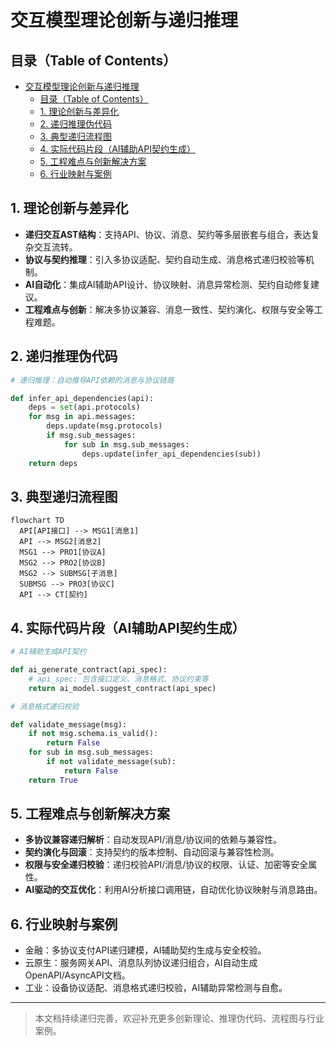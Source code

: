 # 交互模型理论创新与递归推理

## 目录（Table of Contents）

- [交互模型理论创新与递归推理](#交互模型理论创新与递归推理)
  - [目录（Table of Contents）](#目录table-of-contents)
  - [1. 理论创新与差异化](#1-理论创新与差异化)
  - [2. 递归推理伪代码](#2-递归推理伪代码)
  - [3. 典型递归流程图](#3-典型递归流程图)
  - [4. 实际代码片段（AI辅助API契约生成）](#4-实际代码片段ai辅助api契约生成)
  - [5. 工程难点与创新解决方案](#5-工程难点与创新解决方案)
  - [6. 行业映射与案例](#6-行业映射与案例)

## 1. 理论创新与差异化

- **递归交互AST结构**：支持API、协议、消息、契约等多层嵌套与组合，表达复杂交互流转。
- **协议与契约推理**：引入多协议适配、契约自动生成、消息格式递归校验等机制。
- **AI自动化**：集成AI辅助API设计、协议映射、消息异常检测、契约自动修复建议。
- **工程难点与创新**：解决多协议兼容、消息一致性、契约演化、权限与安全等工程难题。

## 2. 递归推理伪代码

```python
# 递归推理：自动推导API依赖的消息与协议链路

def infer_api_dependencies(api):
    deps = set(api.protocols)
    for msg in api.messages:
        deps.update(msg.protocols)
        if msg.sub_messages:
            for sub in msg.sub_messages:
                deps.update(infer_api_dependencies(sub))
    return deps
```

## 3. 典型递归流程图

```mermaid
flowchart TD
  API[API接口] --> MSG1[消息1]
  API --> MSG2[消息2]
  MSG1 --> PRO1[协议A]
  MSG2 --> PRO2[协议B]
  MSG2 --> SUBMSG[子消息]
  SUBMSG --> PRO3[协议C]
  API --> CT[契约]
```

## 4. 实际代码片段（AI辅助API契约生成）

```python
# AI辅助生成API契约

def ai_generate_contract(api_spec):
    # api_spec: 包含接口定义、消息格式、协议约束等
    return ai_model.suggest_contract(api_spec)

# 消息格式递归校验

def validate_message(msg):
    if not msg.schema.is_valid():
        return False
    for sub in msg.sub_messages:
        if not validate_message(sub):
            return False
    return True
```

## 5. 工程难点与创新解决方案

- **多协议兼容递归解析**：自动发现API/消息/协议间的依赖与兼容性。
- **契约演化与回滚**：支持契约的版本控制、自动回滚与兼容性检测。
- **权限与安全递归校验**：递归校验API/消息/协议的权限、认证、加密等安全属性。
- **AI驱动的交互优化**：利用AI分析接口调用链，自动优化协议映射与消息路由。

## 6. 行业映射与案例

- 金融：多协议支付API递归建模，AI辅助契约生成与安全校验。
- 云原生：服务网关API、消息队列协议递归组合，AI自动生成OpenAPI/AsyncAPI文档。
- 工业：设备协议适配、消息格式递归校验，AI辅助异常检测与自愈。

---

> 本文档持续递归完善，欢迎补充更多创新理论、推理伪代码、流程图与行业案例。
